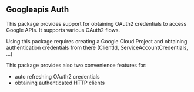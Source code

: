 ## Googleapis Auth

This package provides support for obtaining OAuth2 credentials to access
Google APIs. It supports various OAuth2 flows.

Using this package requires creating a Google Cloud Project and obtaining
authentication credentials from there (ClientId, ServiceAccountCredentials, ...)

This package provides also two convenience features for:
 - auto refreshing OAuth2 credentials
 - obtaining authenticated HTTP clients
